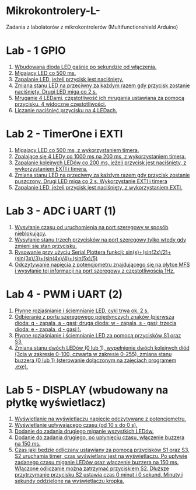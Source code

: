# Mikrokontrolery-L-
Zadania z labolatorów z mikrokontrolerów (Multifunctionshield Arduino)

# Lab - 1 GPIO
1. [Wbudowana dioda LED gaśnie po sekundzie od włączenia.](https://github.com/MagnusBuzard/Mikrokontrolery-L-/blob/main/Programy%20z%20lab%C3%B3w/Lab1/1.1/1.1.ino)
2. [Migający LED co 500 ms.](https://github.com/MagnusBuzard/Mikrokontrolery-L-/blob/main/Programy%20z%20lab%C3%B3w/Lab1/1.2/1.2.ino)
3. [Zapalanie LED, jeżeli przycisk jest naciśnięty.](https://github.com/MagnusBuzard/Mikrokontrolery-L-/blob/main/Programy%20z%20lab%C3%B3w/Lab1/1.3/1.3.ino)
4. [Zmiana stanu LED na przeciwny za każdym razem gdy przycisk zostanie naciśnięty. Drugi LED miga co 2 s.](https://github.com/MagnusBuzard/Mikrokontrolery-L-/blob/main/Programy%20z%20lab%C3%B3w/Lab1/1.4/1.4.ino)
5. [Mruganie 4 LEDami, częstotliwość ich mrugania ustawiana za pomocą przycisku. 4 widoczne częstotliwości.](https://github.com/MagnusBuzard/Mikrokontrolery-L-/blob/main/Programy%20z%20lab%C3%B3w/Lab1/1.5/1.5.ino)
6. [Liczanie naciśnięć przycisku na 4 LEDach.](https://github.com/MagnusBuzard/Mikrokontrolery-L-/blob/main/Programy%20z%20lab%C3%B3w/Lab1/1.6/1.6.ino)

# Lab 2 - TimerOne i EXTI
1. [Migający LED co 500 ms, z wykorzystaniem timera.](https://github.com/MagnusBuzard/Mikrokontrolery-L-/blob/main/Programy%20z%20lab%C3%B3w/Lab2/2.1/2.1.ino)
2. [Zpalające się 4 LEDy co 1000 ms na 200 ms, z wykorzystaniem timera.](https://github.com/MagnusBuzard/Mikrokontrolery-L-/blob/main/Programy%20z%20lab%C3%B3w/Lab2/2.2/2.2.ino)
3. [Zapalanie kolejnych LEDów co 200 ms, jeżeli przycisk jest naciśnięty, z wykorzystaniem EXTI i timera.](https://github.com/MagnusBuzard/Mikrokontrolery-L-/blob/main/Programy%20z%20lab%C3%B3w/Lab2/2.3/2.3.ino)
4. [Zmiana stanu LED na przeciwny za każdym razem gdy przycisk zostanie puszczony. Drugi LED miga co 2 s. Wykorzystanie EXTI i timera](https://github.com/MagnusBuzard/Mikrokontrolery-L-/tree/main/Programy%20z%20lab%C3%B3w/Lab2/2.4)
5. [Zapalanie LED, jeżeli przycisk jest naciśnięty, z wykorzystaniem EXTI.](https://github.com/MagnusBuzard/Mikrokontrolery-L-/tree/main/Programy%20z%20lab%C3%B3w/Lab2/2.5)

# Lab 3 - ADC i UART (1)
1. [Wysyłanie czasu od uruchomienia na port szeregowy w sposób nieblokujący.](https://github.com/MagnusBuzard/Mikrokontrolery-L-/blob/main/Programy%20z%20lab%C3%B3w/Lab3/3.1/3.1.ino)
2. [Wysyłanie stanu trzech przycisków na port szeregowy tylko wtedy gdy zmieni się stan przycisku.](https://github.com/MagnusBuzard/Mikrokontrolery-L-/blob/main/Programy%20z%20lab%C3%B3w/Lab3/3.2/3.2.ino)
3. [Rysowanie przy użyciu Serial Plottera funkcji: sin(x)+(sin(2x)/2)+(sin(3x)/3)+(sin(4x)/4)+(sin(5x)/5)](https://github.com/MagnusBuzard/Mikrokontrolery-L-/blob/main/Programy%20z%20lab%C3%B3w/Lab3/3.3/3.3.ino)
4. [Odczytywanie napięcia z potencjometru znajdującego się na płytce MFS i wysyłanie tej informacji na port szeregowy z częstotliwością 1Hz.](https://github.com/MagnusBuzard/Mikrokontrolery-L-/tree/main/Programy%20z%20lab%C3%B3w/Lab3/3.4)

# Lab 4 - PWM i UART (2)
1. [Płynne rozjaśnianie i ściemnianie LED, cykl trwa ok. 2 s.](https://github.com/MagnusBuzard/Mikrokontrolery-L-/blob/main/Programy%20z%20lab%C3%B3w/Lab4/4.1/4.1.ino)
2. [Odbieranie z portu szeregowego pojedynczych znaków (pierwsza dioda: q - zapala, a - gasi; druga dioda: w - zapala, s - gasi; trzecia dioda: e - zapala, d - gasi;).](https://github.com/MagnusBuzard/Mikrokontrolery-L-/blob/main/Programy%20z%20lab%C3%B3w/Lab4/4.2/4.2.ino)
3. [Płynne rozjaśnianie i ściemnianie LED za pomocą przycisków S1 oraz S3.](https://github.com/MagnusBuzard/Mikrokontrolery-L-/blob/main/Programy%20z%20lab%C3%B3w/Lab4/4.3/4.3.ino)
4. [Zmiana stanu dwóch LEDów (0 lub 1), wypełnienie dwóch kolejnych diód (3cia w zakresie 0-100, czwarta w zakresie 0-255), zmiana stanu buzzera (0 lub 1) (sterowanie dołączonym na zajęciach programem .exe).](https://github.com/MagnusBuzard/Mikrokontrolery-L-/blob/main/Programy%20z%20lab%C3%B3w/Lab4/4.4/4.4.ino)

# Lab 5 - DISPLAY (wbudowany na płytkę wyświetlacz)
1. [Wyświetlanie na wyświetlaczu napięcie odczytywane z potencjometru.](https://github.com/MagnusBuzard/Mikrokontrolery-L-/blob/main/Programy%20z%20lab%C3%B3w/Lab5/5.1/5.1.ino)
2. [Wyświetlanie upływającego czasu (od 10 s do 0 s).](https://github.com/MagnusBuzard/Mikrokontrolery-L-/blob/main/Programy%20z%20lab%C3%B3w/Lab5/5.2/5.2.ino)
3. [Dodanie do zadania drugiego miganie wszystkich LEDów.](https://github.com/MagnusBuzard/Mikrokontrolery-L-/blob/main/Programy%20z%20lab%C3%B3w/Lab5/5.3/5.3.ino)
4. [Dodanie do zadania drugiego, po upłynięciu czasu, włączenie buzzera na 150 ms.](https://github.com/MagnusBuzard/Mikrokontrolery-L-/blob/main/Programy%20z%20lab%C3%B3w/Lab5/5.4/5.4.ino)
5. [Czas jaki będzie odliczany ustawiany za pomocą przycisków S1 oraz S3, S2 uruchamia timer, czas wyświetlany jest na wyświetlaczu. Po upływie zadanego czasu miganie LEDów oraz włączenie buzzera na 150 ms. Włączone odliczanie można zatrzymać przyciskiem S2. Dłuższe przytrzymanie przycisku S2 ustawia czas 0 minut i 0 sekund. Minuty i sekundy oddzielone na wyświetlaczu kropką.](https://github.com/MagnusBuzard/Mikrokontrolery-L-/tree/main/Programy%20z%20lab%C3%B3w/Lab5/5.5)
